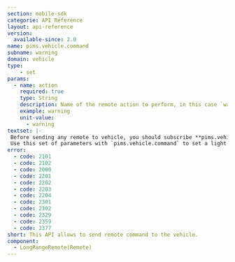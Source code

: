 ```yaml
---
section: mobile-sdk
categorie: API Reference
layout: api-reference
version:
  available-since: 2.0
name: pims.vehicle.command
subname: warning
domain: vehicle
type: 
    - set
params:
  - name: action
    required: true
    type: String
    description: Name of the remote action to perform, in this case `warning`.
    example: warning
    unit-value:
      - warning
textset: |-
 Before sending any remote to vehicle, you should subscribe **pims.vehicle.signal**.
 Use this set of parameters with `pims.vehicle.command` to set a light blinking.
error:
  - code: 2101
  - code: 2102
  - code: 2000
  - code: 2201
  - code: 2202
  - code: 2203
  - code: 2204
  - code: 2301
  - code: 2302
  - code: 2329
  - code: 2359
  - code: 2377
short: This API allows to send remote command to the vehicle.
component: 
  - LongRangeRemote(Remote)
---
```


